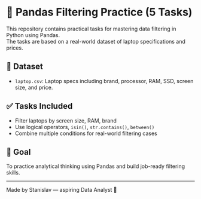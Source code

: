 # 🐼 Pandas Filtering Practice (5 Tasks)

This repository contains practical tasks for mastering data filtering in Python using Pandas.  
The tasks are based on a real-world dataset of laptop specifications and prices.

## 📂 Dataset
- `laptop.csv`: Laptop specs including brand, processor, RAM, SSD, screen size, and price.

## ✅ Tasks Included
- Filter laptops by screen size, RAM, brand
- Use logical operators, `isin()`, `str.contains()`, `between()`
- Combine multiple conditions for real-world filtering cases

## 🎯 Goal
To practice analytical thinking using Pandas and build job-ready filtering skills.

---

Made by Stanislav — aspiring Data Analyst 🚀
